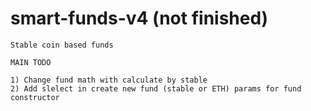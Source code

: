# smart-funds-v4 (not finished)

```
Stable coin based funds 

MAIN TODO

1) Change fund math with calculate by stable 
2) Add slelect in create new fund (stable or ETH) params for fund constructor

```
